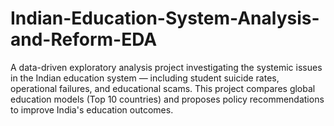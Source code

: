 # Indian-Education-System-Analysis-and-Reform-EDA
A data-driven exploratory analysis project investigating the systemic issues in the Indian education system — including student suicide rates, operational failures, and educational scams. This project compares global education models (Top 10 countries) and proposes policy recommendations to improve India's education outcomes.
